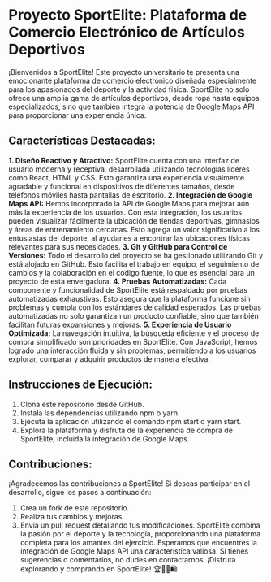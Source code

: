 # Proyecto SportElite: Plataforma de Comercio Electrónico de Artículos Deportivos
¡Bienvenidos a SportElite! Este proyecto universitario te presenta una emocionante plataforma de comercio electrónico diseñada especialmente para los apasionados del deporte y la actividad física. SportElite no solo ofrece una amplia gama de artículos deportivos, desde ropa hasta equipos especializados, sino que también integra la potencia de Google Maps API para proporcionar una experiencia única.
## Características Destacadas:
**1.    Diseño Reactivo y Atractivo:** SportElite cuenta con una interfaz de usuario moderna y receptiva, desarrollada utilizando tecnologías líderes como React, HTML y CSS. Esto garantiza una experiencia visualmente agradable y funcional en dispositivos de diferentes tamaños, desde teléfonos móviles hasta pantallas de escritorio.
**2.    Integración de Google Maps API:** Hemos incorporado la API de Google Maps para mejorar aún más la experiencia de los usuarios. Con esta integración, los usuarios pueden visualizar fácilmente la ubicación de tiendas deportivas, gimnasios y áreas de entrenamiento cercanas. Esto agrega un valor significativo a los entusiastas del deporte, al ayudarles a encontrar las ubicaciones físicas relevantes para sus necesidades.
**3.    Git y GitHub para Control de Versiones:** Todo el desarrollo del proyecto se ha gestionado utilizando Git y está alojado en GitHub. Esto facilita el trabajo en equipo, el seguimiento de cambios y la colaboración en el código fuente, lo que es esencial para un proyecto de esta envergadura.
**4.    Pruebas Automatizadas:** Cada componente y funcionalidad de SportElite está respaldado por pruebas automatizadas exhaustivas. Esto asegura que la plataforma funcione sin problemas y cumpla con los estándares de calidad esperados. Las pruebas automatizadas no solo garantizan un producto confiable, sino que también facilitan futuras expansiones y mejoras.
**5.	Experiencia de Usuario Optimizada:** La navegación intuitiva, la búsqueda eficiente y el proceso de compra simplificado son prioridades en SportElite. Con JavaScript, hemos logrado una interacción fluida y sin problemas, permitiendo a los usuarios explorar, comparar y adquirir productos de manera efectiva.
## Instrucciones de Ejecución:
1.	Clona este repositorio desde GitHub.
2.	Instala las dependencias utilizando npm o yarn.
3.	Ejecuta la aplicación utilizando el comando npm start o yarn start.
4.	Explora la plataforma y disfruta de la experiencia de compra de SportElite, incluida la integración de Google Maps.
## Contribuciones:
¡Agradecemos las contribuciones a SportElite! Si deseas participar en el desarrollo, sigue los pasos a continuación:
1.	Crea un fork de este repositorio.
2.	Realiza tus cambios y mejoras.
3.	Envía un pull request detallando tus modificaciones.
SportElite combina la pasión por el deporte y la tecnología, proporcionando una plataforma completa para los amantes del ejercicio. Esperamos que encuentres la integración de Google Maps API una característica valiosa. Si tienes sugerencias o comentarios, no dudes en contactarnos. ¡Disfruta explorando y comprando en SportElite! 🏆🏃‍♀️🛍️
